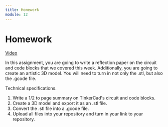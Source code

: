 ```yaml
---
title: Homework
module: 12
---
```


# Homework

<a href="https://umontana.zoom.us/rec/play/7JItf-ugrG43TNOT4QSDAKJxW426KKKs0yZLqfEMy0vhVnAFMFqmY-BDZrHsBXiAEJvHUZLsD39yVCAn?continueMode=true" target="_new">Video</a>

In this assignment, you are going to write a reflection paper on the circuit and code blocks that we covered this week.  Additionally, you are going to create an artistic 3D model.  You will need to turn in not only the .stl, but also the .gcode file.

Technical specifications.

1. Write a 1/2 to page summary on TinkerCad's circuit and code blocks.
2. Create a 3D model and export it as an .stl file.
3. Convert the .stl file into a .gcode file.
4. Upload all files into your repository and turn in your link to your repository.